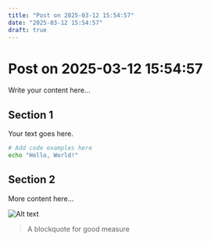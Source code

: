 ```yaml
---
title: "Post on 2025-03-12 15:54:57"
date: "2025-03-12 15:54:57"
draft: true
---
```


# Post on 2025-03-12 15:54:57

Write your content here...

## Section 1

Your text goes here.

```bash
# Add code examples here
echo "Hello, World!"
```

## Section 2

More content here...

![Alt text](images/placeholder.jpg)

> A blockquote for good measure

